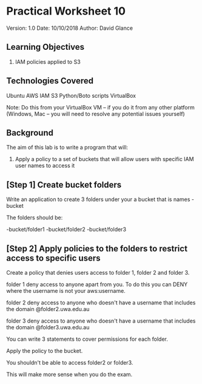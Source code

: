 # Practical Worksheet 10

Version: 1.0 Date: 10/10/2018 Author: David Glance

## Learning Objectives

1. IAM policies applied to S3

## Technologies Covered

Ubuntu
AWS
IAM
S3
Python/Boto scripts
VirtualBox

Note: Do this from your VirtualBox VM – if you do it from any other platform (Windows, Mac – you will need to resolve any potential issues yourself)

## Background

The aim of this lab is to write a program that will:

1. Apply a policy to a set of buckets that will allow users with
   specific IAM user names to access it


## [Step 1] Create bucket folders

Write an application to create 3 folders under your a bucket that is
names <Student Number>-bucket

The folders should be:

<Student Number>-bucket/folder1
<Student Number>-bucket/folder2
<Student Number>-bucket/folder3

## [Step 2] Apply policies to the folders to restrict access to specific users

Create a policy that denies users access to folder 1, folder 2 and
folder 3.

folder 1 deny access to anyone apart from you. To do this you can DENY where the
username is not your aws:username.

folder 2 deny access to anyone who doesn't have a username that
includes the domain @folder2.uwa.edu.au

folder 3 deny access to anyone who doesn't have a username that
includes the domain @folder3.uwa.edu.au 

You can write 3 statements to cover permissions for each folder. 

Apply the policy to the bucket.

You shouldn't be able to access folder2 or folder3. 

This will make more sense when you do the exam.




